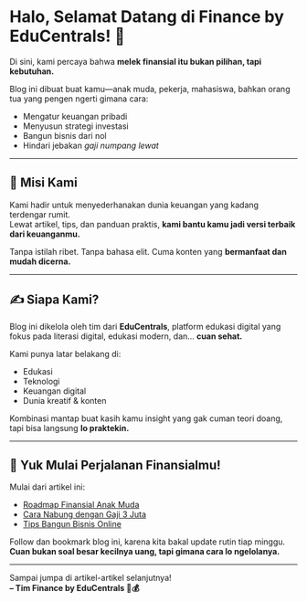 # Halo, Selamat Datang di **Finance by EduCentrals**! 💸

Di sini, kami percaya bahwa **melek finansial itu bukan pilihan, tapi kebutuhan.**

Blog ini dibuat buat kamu—anak muda, pekerja, mahasiswa, bahkan orang tua yang pengen ngerti gimana cara:
- Mengatur keuangan pribadi
- Menyusun strategi investasi
- Bangun bisnis dari nol
- Hindari jebakan *gaji numpang lewat*

---

## 🎯 Misi Kami

Kami hadir untuk menyederhanakan dunia keuangan yang kadang terdengar rumit.  
Lewat artikel, tips, dan panduan praktis, **kami bantu kamu jadi versi terbaik dari keuanganmu.**

Tanpa istilah ribet. Tanpa bahasa elit. Cuma konten yang **bermanfaat dan mudah dicerna.**

---

## ✍️ Siapa Kami?

Blog ini dikelola oleh tim dari **EduCentrals**, platform edukasi digital yang fokus pada literasi digital, edukasi modern, dan... **cuan sehat.**

Kami punya latar belakang di:
- Edukasi
- Teknologi
- Keuangan digital
- Dunia kreatif & konten

Kombinasi mantap buat kasih kamu insight yang gak cuman teori doang, tapi bisa langsung **lo praktekin.**

---

## 🚀 Yuk Mulai Perjalanan Finansialmu!

Mulai dari artikel ini:
- [Roadmap Finansial Anak Muda](/posts/roadmap-finansial-anak-muda)
- [Cara Nabung dengan Gaji 3 Juta](/posts/nabung-gaji-3-juta)
- [Tips Bangun Bisnis Online](/posts/bisnis-online-modal-kecil)

Follow dan bookmark blog ini, karena kita bakal update rutin tiap minggu.  
**Cuan bukan soal besar kecilnya uang, tapi gimana cara lo ngelolanya.**

---

Sampai jumpa di artikel-artikel selanjutnya!  
**– Tim Finance by EduCentrals 🧠💰**
